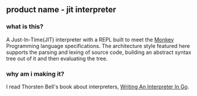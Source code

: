 ## product name - jit interpreter


### what is this?
A Just-In-Time(JIT) interpreter with a REPL built to meet the [Monkey]() Programming language specifications. The architecture style featured here supports the parsing and lexing of source code, building an abstract syntax tree out of it and then evaluating the tree. 

### why am i making it?
I read Thorsten Bell's book about interpreters, [Writing An Interpreter In Go](https://interpreterbook.com/). 


